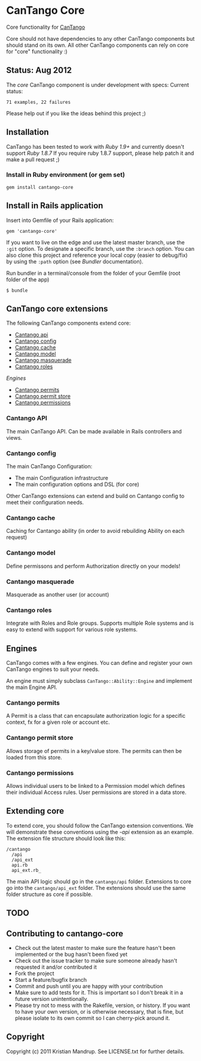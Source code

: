 # CanTango Core

Core functionality for [CanTango](https://github.com/kristianmandrup/cantango)

Core should not have dependencies to any other CanTango components but should stand on its own. All other CanTango components can rely on core for "core" functionality :)

## Status: Aug 2012

The *core* CanTango component is under development with specs:
Current status:

`71 examples, 22 failures`

Please help out if you like the ideas behind this project ;)

## Installation

CanTango has been tested to work with _Ruby 1.9+_ and currently doesn't support _Ruby 1.8.7_
If you require ruby 1.8.7 support, please help patch it and make a pull request ;)

### Install in Ruby environment (or gem set)

`gem install cantango-core`

## Install in Rails application

Insert into Gemfile of your Rails application:

`gem 'cantango-core'`

If you want to live on the edge and use the latest master branch, use the `:git` option. To designate a specific branch, use the `:branch` option. You can also clone this project and reference your local copy (easier to debug/fix) by using the `:path` option (see *Bundler* documentation).

Run bundler in a terminal/console from the folder of your Gemfile (root folder of the app)

`$ bundle`

## CanTango core extensions

The following CanTango components extend core:

* [Cantango api](https://github.com/kristianmandrup/cantango-api)
* [Cantango config](https://github.com/kristianmandrup/cantango-config)
* [Cantango cache](https://github.com/kristianmandrup/cantango-cache)
* [Cantango model](https://github.com/kristianmandrup/cantango-model)
* [Cantango masquerade](https://github.com/kristianmandrup/cantango-masquerade)
* [Cantango roles](https://github.com/kristianmandrup/cantango-roles)

*Engines*

* [Cantango permits](https://github.com/kristianmandrup/cantango-permits)
* [Cantango permit store](https://github.com/kristianmandrup/cantango-permit_store)
* [Cantango permissions](https://github.com/kristianmandrup/cantango-permissions)

### Cantango API

The main CanTango API. Can be made available in Rails controllers and views.

### Cantango config

The main CanTango Configuration:

* The main Configuration infrastructure
* The main configuration options and DSL (for core)

Other CanTango extensions can extend and build on Cantango config to meet their configuration needs.

### Cantango cache

Caching for Cantango ability (in order to avoid rebuilding Ability on each request)

### Cantango model

Define permissons and perform Authorization directly on your models!

### Cantango masquerade

Masquerade as another user (or account)

### Cantango roles

Integrate with Roles and Role groups. Supports multiple Role systems and is easy to extend with support for various role systems.

## Engines

CanTango comes with a few engines. You can define and register your own CanTango engines to suit your needs.

An engine must simply subclass `CanTango::Ability::Engine` and implement the main Engine API.

### Cantango permits

A Permit is a class that can encapsulate authorization logic for a specific context, fx for a given role or account etc.

### Cantango permit store

Allows storage of permits in a key/value store. The permits can then be loaded from this store.

### Cantango permissions

Allows individual users to be linked to a Permission model which defines their individual Access rules. User permissions are stored in a data store.

## Extending core

To extend core, you should follow the CanTango extension conventions. We will demonstrate these conventions using the _-api_ extension as an example. The extension file structure should look like this:

```text
/cantango
  /api
  /api_ext
  api.rb
  api_ext.rb_
```

The main API logic should go in the `cantango/api` folder. Extensions to core go into the `cantango/api_ext` folder. The extensions should use the same folder structure as core if possible.

## TODO


## Contributing to cantango-core
 
* Check out the latest master to make sure the feature hasn't been implemented or the bug hasn't been fixed yet
* Check out the issue tracker to make sure someone already hasn't requested it and/or contributed it
* Fork the project
* Start a feature/bugfix branch
* Commit and push until you are happy with your contribution
* Make sure to add tests for it. This is important so I don't break it in a future version unintentionally.
* Please try not to mess with the Rakefile, version, or history. If you want to have your own version, or is otherwise necessary, that is fine, but please isolate to its own commit so I can cherry-pick around it.

## Copyright

Copyright (c) 2011 Kristian Mandrup. See LICENSE.txt for
further details.

